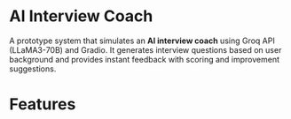 # AI Interview Coach
A prototype system that simulates an **AI interview coach** using Groq API (LLaMA3-70B) and Gradio. 
It generates interview questions based on user background and provides instant feedback with scoring and improvement suggestions.

# Features

